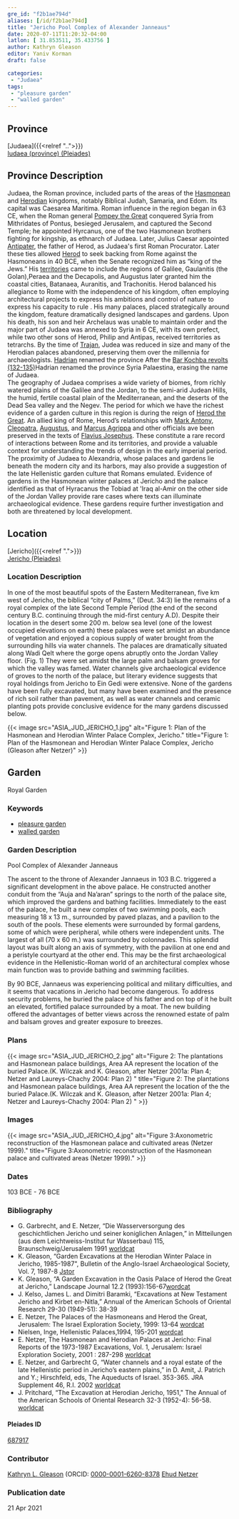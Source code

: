 ```yaml
---
gre_id: "f2b1ae794d"
aliases: [/id/f2b1ae794d]
title: "Jericho Pool Complex of Alexander Janneaus"
date: 2020-07-11T11:20:32-04:00
latlon: [ 31.853511, 35.433756 ]
author: Kathryn Gleason
editor: Yaniv Korman
draft: false

categories:
 - "Judaea"
tags:
 - "pleasure garden"
 - "walled garden"
---
```


## Province

[Judaea]({{<relref "..">}}) \
[Iudaea (province) (Pleiades)](https://pleiades.stoa.org/places/981527)

## Province Description
Judaea, the Roman province, included parts of the areas of the [Hasmonean](https://en.wikipedia.org/wiki/Hasmonean_dynasty) and [Herodian](https://en.wikipedia.org/wiki/Herodian_dynasty) kingdoms, notably Biblical Judah, Samaria, and Edom. Its capital was Caesarea Maritima. Roman influence in the region began in 63 CE, when the Roman general [Pompey the Great](https://en.wikipedia.org/wiki/Pompey) conquered Syria from Mithridates of Pontus, besieged Jerusalem, and captured the Second Temple; he appointed Hyrcanus, one of the two Hasmonean brothers fighting for kingship, as ethnarch of Judaea. Later, Julius Caesar  appointed [Antipater](https://en.wikipedia.org/wiki/Antipater_the_Idumaean), the father of Herod, as  Judaea's first Roman Procurator. Later these ties allowed [Herod](https://en.wikipedia.org/wiki/Herod_the_Great) to seek backing from Rome against the Hasmoneans in 40 BCE, when the Senate recognized him as “king of the Jews.”  His [territories](https://en.wikipedia.org/wiki/Herodian_Kingdom_of_Judea) came to include the regions of Galilee, Gaulanitis (the Golan),Peraea and the Decapolis, and Augustus later granted him the coastal cities, Batanaea, Auranitis, and Trachonitis. Herod balanced his allegiance to Rome with the independence of his kingdom, often employing architectural projects to express his ambitions and control of nature to express his capacity to rule . His many palaces, placed strategically around the kingdom, feature dramatically designed landscapes and gardens.  Upon his death, his son and heir Archelaus was unable to maintain order and the major part of Judaea was annexed to Syria in 6 CE, with its own prefect, while two other sons of Herod, Philip and Antipas, received territories as tetrarchs. By the time of [Trajan](https://en.wikipedia.org/wiki/Trajan), Judea was reduced in size and many of the Herodian palaces abandoned, preserving them over the millennia for archaeologists. [Hadrian](https://en.wikipedia.org/wiki/Hadrian) renamed the province  After the [Bar Kochba revolts (132-135)](https://en.wikipedia.org/wiki/Bar_Kokhba_revolt)Hadrian renamed the province Syria Palaestina, erasing the name of Judaea.  
The geography of Judaea comprises a wide variety of biomes, from richly watered plains of the Galilee and the Jordan, to the semi-arid Judean Hills, the humid, fertile coastal plain of the Mediterranean, and the deserts of the Dead Sea valley and the Negev. The period for which we have the richest evidence of a garden culture in this region is during the reign of [Herod the Great](https://en.wikipedia.org/wiki/Herod_the_Great).  An allied king of Rome, Herod’s relationships with [Mark Antony](https://en.wikipedia.org/wiki/Mark_Antony), [Cleopatra](https://en.wikipedia.org/wiki/Cleopatra), [Augustus](https://en.wikipedia.org/wiki/Augustus), and [Marcus Agrippa](https://en.wikipedia.org/wiki/Marcus_Vipsanius_Agrippa) and other officials ave been preserved in the texts of [Flavius Josephus](https://en.wikipedia.org/wiki/Josephus).  These constitute a rare record of interactions between Rome and its territories, and provide a valuable context for understanding the trends of design in the early imperial period.  The proximity of Judaea to Alexandria, whose palaces and gardens lie beneath the modern city and its harbors, may also provide a suggestion of the late Hellenistic garden culture that Romans emulated.  Evidence of gardens in the Hasmonean winter palaces at Jericho and the palace identified as that of Hyracanus the Tobiad at 'Iraq al-Amir on the other side of the Jordan Valley provide rare cases where texts can illuminate archaeological evidence. These gardens require further investigation and both are threatened by local development.



## Location

[Jericho]({{<relref ".">}}) \
[Jericho (Pleiades)](https://pleiades.stoa.org/places/687917)

### Location Description

In one of the most beautiful spots of the Eastern Mediterranean, five km west of Jericho, the biblical “city of Palms,” (Deut. 34:3) lie the remains of a royal complex of the late Second Temple Period (the end of the second century B.C. continuing through the mid-first century A.D).  Despite their location in the desert some 200 m. below sea level (one of the lowest occupied elevations on earth) these palaces were set amidst an abundance of vegetation and enjoyed a copious supply of water brought from the surrounding hills via water channels. The palaces are dramatically situated along Wadi Qelt where the gorge opens abruptly onto the Jordan Valley floor. (Fig. 1) They were set amidst the large palm and balsam groves for which the valley was famed.  Water channels give archaeological evidence of groves to the north of the palace, but literary evidence suggests that royal holdings from Jericho to Ein Gedi were extensive. None of the gardens have been fully excavated, but many have been examined and the presence of rich soil rather than pavement, as well as water channels and ceramic planting pots provide conclusive evidence for the many gardens discussed below.

{{< image src="ASIA_JUD_JERICHO_1.jpg" alt="Figure 1:  Plan of the Hasmonean and Herodian Winter Palace Complex, Jericho." title="Figure 1:  Plan of the Hasmonean and Herodian Winter Palace Complex, Jericho (Gleason after Netzer)" >}}

<!-- LEAVE THIS BLANK FOR NOW -->

<!--## Sublocation-->

<!--
[AREA WITHIN LOCATION, LIKE “PALATINE HILL”](GEOREFERENCE LINK)
A sublocation is any area larger than an individual garden, but located within a location. I would always try to include a link to a controlled vocabulary here if possible. This ID may well be different from the Garden ID, e.g., Pompeii versus a Garden in one of the houses which has its own Pleiades ID.
-->

<!--### Sublocation Description-->

<!-- DESCRIPTION -->

## Garden

Royal Garden

### Keywords

- [pleasure garden](http://www.getty.edu/vow/AATFullDisplay?find=garden&logic=AND&note=&english=N&prev_page=4&subjectid=300008115)
- [walled garden](http://www.getty.edu/vow/AATFullDisplay?find=garden&logic=AND&note=&english=N&prev_page=5&subjectid=300008129)

### Garden Description

Pool Complex of Alexander Janneaus

The ascent to the throne of Alexander Jannaeus in 103 B.C. triggered a significant development in the above palace.  He constructed another conduit from the “Auja and Na’aran” springs to the north of the palace site, which improved the gardens and bathing facilities. Immediately to the east of the palace, he built a new complex of two swimming pools, each measuring 18 x 13 m., surrounded by paved plazas, and a pavilion to the south of the pools.  These elements were surrounded by formal gardens, some of which were peripheral, while others were independent units.  The largest of all (70 x 60 m.) was surrounded by colonnades.  This splendid layout was built along an axis of symmetry, with the pavilion at one end and a peristyle courtyard at the other end.  This may be the first archaeological evidence in the Hellenistic-Roman world of an architectural complex whose main function was to provide bathing and swimming facilities.

By 90 BCE, Jannaeus was experiencing political and military difficulties, and it seems that vacations in Jericho had become dangerous.  To address security problems, he buried the palace of his father and on top of it he built an elevated, fortified palace surrounded by a moat. The new building offered the advantages of better views across the renowned estate of palm and balsam groves and greater exposure to breezes.

<!--
### Maps
{{< image src="FILENAME" alt="ALT_TEXT" title="CAPTION" >}}
-->

### Plans

{{< image src="ASIA_JUD_JERICHO_2.jpg" alt="Figure 2: The plantations and Hasmonean palace buildings, Area AA represent the location of the  buried Palace.(K. Wilczak and K. Gleason, after Netzer 2001a: Plan 4; Netzer and Laureys-Chachy 2004: Plan 2) " title="Figure 2: The plantations and Hasmonean palace buildings, Area AA represent the location of the the buried Palace.(K. Wilczak and K. Gleason, after Netzer 2001a: Plan 4; Netzer and Laureys-Chachy 2004: Plan 2) " >}}


### Images

{{< image src="ASIA_JUD_JERICHO_4.jpg" alt="Figure 3:Axonometric reconstruction of the Hasmonean palace and cultivated areas (Netzer 1999)." title="Figure 3:Axonometric reconstruction of the Hasmonean palace and cultivated areas (Netzer 1999)." >}}

### Dates

103 BCE - 76 BCE

### Bibliography

* G. Garbrecht, and E. Netzer, “Die Wasserversorgung des geschichtlichen Jericho und seiner koniglichen Anlagen,” in Mitteilungen (aus dem Leichtweiss-Institut fur Wasserbau) 115, Braunschweig/Jerusalem 1991 [worldcat](https://www.worldcat.org/title/wasserversorgung-des-geschichtlichen-jericho-und-seiner-koniglichen-anlagen-gut-winterpalaste/oclc/640203824&referer=brief_results)
* K. Gleason, “Garden Excavations at the Herodian Winter Palace in Jericho, 1985-1987", Bulletin of the Anglo-Israel Archaeological Society, Vol. 7, 1987-8 [Jstor](https://www.jstor.org/stable/43324090?seq=1)
* K. Gleason, “A Garden Excavation in the Oasis Palace of Herod the Great at Jericho,”  Landscape Journal 12.2 (1993):156-67[wordcat](https://www.worldcat.org/title/a-garden-excavation-in-the-oasis-palace-of-herod-the-great-at-jericho/oclc/6906023732&referer=brief_results)
* J. Kelso, James L. and Dimitri Baramki, “Excavations at New Testament Jericho and Kirbet en-Nitla,” Annual of the American Schools of Oriental Research 29-30 (1949-51): 38-39
* E. Netzer, The Palaces of the Hasmoneans and Herod the Great, Jerusalem: The Israel Exploration Society, 1999: 13-64 [wordcat](https://www.worldcat.org/title/palaces-of-the-hasmoneans-and-herod-the-great/oclc/1089147869&referer=brief_results)
* Nielsen, Inge, Hellenistic Palaces,1994, 195-201 [wordcat](https://www.worldcat.org/title/hellenistic-palaces-tradition-and-renewal/oclc/468433476&referer=brief_results)
* E. Netzer, The Hasmonean and Herodian Palaces at Jericho:  Final Reports of the 1973-1987 Excavations,  Vol. 1, Jerusalem:  Israel Exploration Society, 2001 : 287-298 [worldcat](https://www.worldcat.org/title/hasmonean-and-herodian-palaces-at-jericho-final-reports-of-the-1973-1987-excavations/oclc/610635909&referer=brief_results)
* E. Netzer, and Garbrecht G, “Water channels and a royal estate of the late Hellenistic period in Jericho’s eastern plains,” in D. Amit, J. Patrich and Y.; Hirschfeld, eds, The Aqueducts of Israel. 353-365. JRA Supplement 46, R.I. 2002 [worldcat](https://www.worldcat.org/title/water-channels-and-a-royal-estate-of-the-late-hellenistic-period-in-jerichos-western-plains/oclc/197716279&referer=brief_results)
* J. Pritchard, “The Excavation at Herodian Jericho, 1951," The Annual of the American Schools of Oriental Research 32-3 (1952-4): 56-58. [worldcat](https://www.worldcat.org/title/excavation-at-herodian-jericho-1951-for-1952-1954/oclc/256829094&referer=brief_results)

<!--#### Periodo ID-->

<!-- [PERIODO_ID](https://pleiades.stoa.org/places/PLEIADES_ID) -->

#### Pleiades ID

[687917](https://pleiades.stoa.org/places/687917)

<!--#### TGN ID

[#](#)-->

### Contributor

[Kathryn L. Gleason](https://landscape.cals.cornell.edu/people/kathryn-l-gleason/)
(ORCID: [0000-0001-6260-8378](https://orcid.org/0000-0001-6260-8378)
[Ehud Netzer](http://herodium.org/mishlahat-hahaphirot/prof-ehud-nezer/)

### Publication date


21 Apr 2021

<!--### Related articles-->

<!-- Links to other related articles. Leave blank for now -->
